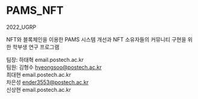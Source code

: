 # PAMS_NFT
2022_UGRP

NFT와 블록체인을 이용한 PAMS 시스템 개선과 NFT 소유자들의 커뮤니티 구현을 위한 학부생 연구 프로그램

팀장: 하태혁 email.postech.ac.kr<br>
팀원: 김형수 hyeongsoo@postech.ac.kr<br>
     최대현 email.postech.ac.kr<br>
     차은성 ender3553@postech.ac.kr<br>
     신상현 email.postech.ac.kr
